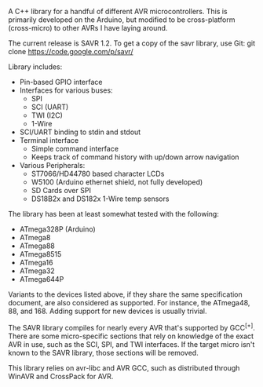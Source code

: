A C++ library for a handful of different AVR microcontrollers. This is primarily developed on the Arduino, but modified to be cross-platform (cross-micro) to other AVRs I have laying around.

The current release is SAVR 1.2. To get a copy of the savr library, use Git: git clone https://code.google.com/p/savr/

Library includes:
  * Pin-based GPIO interface
  * Interfaces for various buses:
    * SPI
    * SCI (UART)
    * TWI (I2C)
    * 1-Wire
  * SCI/UART binding to stdin and stdout
  * Terminal interface
    * Simple command interface
    * Keeps track of command history with up/down arrow navigation
  * Various Peripherals:
    * ST7066/HD44780 based character LCDs
    * W5100 (Arduino ethernet shield, not fully developed)
    * SD Cards over SPI
    * DS18B2x and DS182x 1-Wire temp sensors

The library has been at least somewhat tested with the following:
  * ATmega328P (Arduino)
  * ATmega8
  * ATmega88
  * ATmega8515
  * ATmega16
  * ATmega32
  * ATmega644P

Variants to the devices listed above, if they share the same specification document, are also considered as supported. For instance, the ATmega48, 88, and 168. Adding support for new devices is usually trivial.

The SAVR library compiles for nearly every AVR that's supported by GCC<span title="OK, so I have no data to back that up. I think that's the case, and it sure does sound good, right?"><sup>[+]</sup></span>. There are some micro-specific sections that rely on knowledge of the exact AVR in use, such as the SCI, SPI, and TWI interfaces. If the target micro isn't known to the SAVR library, those sections will be removed.

This library relies on avr-libc and AVR GCC, such as distributed through WinAVR and CrossPack for AVR.